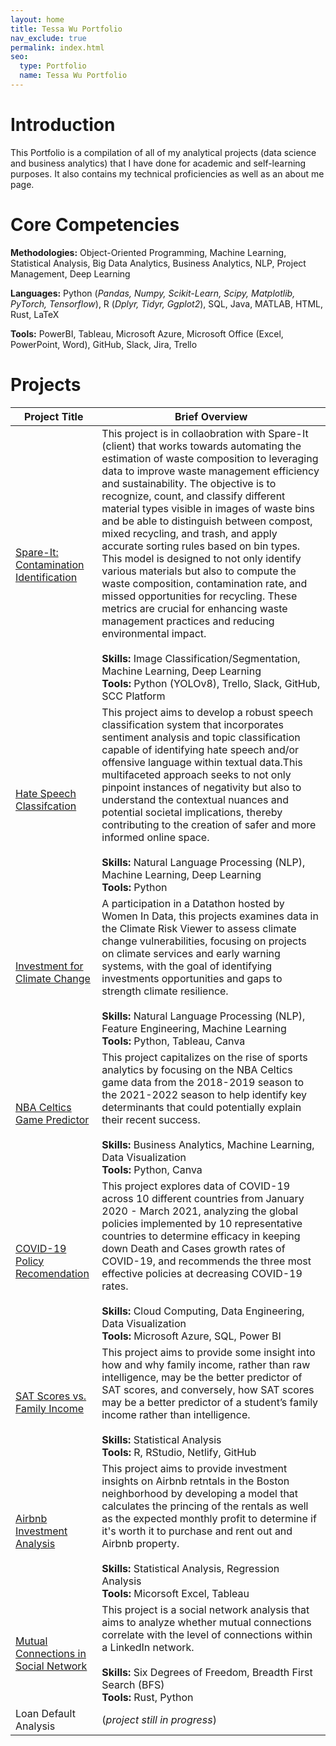 ```yaml
---
layout: home
title: Tessa Wu Portfolio
nav_exclude: true
permalink: index.html
seo:
  type: Portfolio
  name: Tessa Wu Portfolio
---
```


# Introduction 
This Portfolio is a compilation of all of my analytical projects (data science and business analytics) that I have done for academic and self-learning purposes. It also contains my technical proficiencies as well as an about me page.

# Core Competencies
**Methodologies:** Object-Oriented Programming, Machine Learning, Statistical Analysis, Big Data Analytics, Business Analytics, NLP, Project Management, Deep Learning

**Languages:** Python (*Pandas, Numpy, Scikit-Learn, Scipy, Matplotlib, PyTorch, Tensorflow*), R (*Dplyr, Tidyr, Ggplot2*), SQL, Java, MATLAB, HTML, Rust, LaTeX

**Tools:** PowerBI, Tableau, Microsoft Azure, Microsoft Office (Excel, PowerPoint, Word), GitHub, Slack, Jira, Trello	
	
# Projects

| Project Title | Brief Overview |
| --- | --- |
| [Spare-It: Contamination Identification](https://github.com/BU-Spark/ml-spare-it-contamination/tree/main) | This project is in collaobration with Spare-It (client) that works towards automating the estimation of waste composition to leveraging data to improve waste management efficiency and sustainability. The objective is to recognize, count, and classify different material types visible in images of waste bins and be able to distinguish between compost, mixed recycling, and trash, and apply accurate sorting rules based on bin types. This model is designed to not only identify various materials but also to compute the waste composition, contamination rate, and missed opportunities for recycling. These metrics are crucial for enhancing waste management practices and reducing environmental impact.<br><br> **Skills:** Image Classification/Segmentation, Machine Learning, Deep Learning <br> **Tools:** Python (YOLOv8), Trello, Slack, GitHub, SCC Platform| 
| [Hate Speech Classifcation](https://github.com/tessajwu/Hate-Speech-Classification) | This project aims to develop a robust speech classification system that incorporates sentiment analysis and topic classification capable of identifying hate speech and/or offensive language within textual data.This multifaceted approach seeks to not only pinpoint instances of negativity but also to understand the contextual nuances and potential societal implications, thereby contributing to the creation of safer and more informed online space. <br><br> **Skills:** Natural Language Processing (NLP), Machine Learning, Deep Learning <br> **Tools:** Python| 
| [Investment for Climate Change](https://github.com/tessajwu/Investment_for_Climate_Change) | A participation in a Datathon hosted by Women In Data, this projects examines data in the Climate Risk Viewer to assess climate change vulnerabilities, focusing on projects on climate services and early warning systems, with the goal of identifying investments opportunities and gaps to strength climate resilience. <br><br> **Skills:** Natural Language Processing (NLP), Feature Engineering, Machine Learning <br> **Tools:** Python, Tableau, Canva|
| [NBA Celtics Game Predictor](https://github.com/tessajwu/NBA_Celtics_PredictiveAnalysis) | This project capitalizes on the rise of sports analytics by focusing on the NBA Celtics game data from the 2018-2019 season to the 2021-2022 season to help identify key determinants that could potentially explain their recent success. <br><br> **Skills:** Business Analytics, Machine Learning, Data Visualization <br> **Tools:** Python, Canva|
| [COVID-19 Policy Recomendation](https://github.com/tessajwu/Covid-19_Policy_Reccomendation) | This project explores data of COVID-19 across 10 different countries from January 2020 - March 2021, analyzing the global policies implemented by 10 representative countries to determine efficacy in keeping down Death and Cases growth rates of COVID-19, and recommends the three most effective policies at decreasing COVID-19 rates. <br><br> **Skills:** Cloud Computing, Data Engineering, Data Visualization <br> **Tools:** Microsoft Azure, SQL, Power BI  |
| [SAT Scores vs. Family Income](https://github.com/tessajwu/SAT_Scores_vs_Income) | This project aims to provide some insight into how and why family income, rather than raw intelligence, may be the better predictor of SAT scores, and conversely, how SAT scores may be a better predictor of a student’s family income rather than intelligence.  <br><br> **Skills:** Statistical Analysis  <br> **Tools:** R, RStudio, Netlify, GitHub| 
| [Airbnb Investment Analysis](https://github.com/tessajwu/AirBnb_Pricing) | This project aims to provide investment insights on Airbnb retntals in the Boston neighborhood by developing a model that calculates the princing of the rentals as well as the expected monthly profit to determine if it's worth it to purchase and rent out and Airbnb property. <br><br> **Skills:** Statistical Analysis, Regression Analysis  <br> **Tools:** Micorsoft Excel, Tableau| 
| [Mutual Connections in Social Network](https://github.com/tessajwu/Mutual_Connection_in_Social_Network) | This project is a social network analysis that aims to analyze whether mutual connections correlate with the level of connections within a LinkedIn network. <br><br> **Skills:** Six Degrees of Freedom, Breadth First Search (BFS) <br> **Tools:** Rust, Python |
| Loan Default Analysis | (*project still in progress*) |




